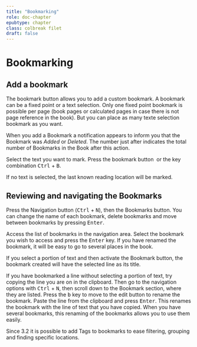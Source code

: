 ```yaml
---
title: "Bookmarking"
role: doc-chapter
epubtype: chapter
class: colbreak filet
draft: false
---
```


# Bookmarking

<section class="filet">

## Add a bookmark

The <span class="ui_button">bookmark</span> button allows you to add a custom bookmark. 
A <span class="ui_button">bookmark</span> can be a fixed point or a text selection. 
Only one fixed point bookmark is possible per page 
(book pages or calculated pages in case there is not page reference in the book). 
But you can place as many texte selection bookmark as you want. 

When you add a <span class="ui_button">Bookmark</span> a notification appears to inform you that 
the <span class="ui_button">Bookmark</span> was *Added* or *Deleted*. 
The number just after indicates the total number of <span class="ui_button">Bookmarks</span> in the Book 
after this action. 

Select the text you want to mark.
Press the <span class="ui_button">bookmark</span> button
<img src="../../resources/images/bookmarkSingle-icon.svg" class="icon" role="presentation" alt=""/>
or the key combination  <kbd>Ctrl</kbd>  +  <kbd>B</kbd>.

If no text is selected, the last known reading location will be marked. 


</section>
<section class="filet">

## Reviewing and navigating the Bookmarks

Press the <span class="ui_button">Navigation</span> button (<kbd>Ctrl</kbd> + <kbd>N</kbd>), then 
the <span class="ui_button">Bookmarks</span> button. You can change the name of each bookmark, delete 
bookmarks and move between bookmarks by pressing <kbd>Enter</kbd>.

Access the list of bookmarks in the navigation area. Select the bookmark
you wish to access and press the <kbd>Enter</kbd> key. If you have
renamed the bookmark, it will be easy to go to several places in the book.

If you select a portion of text and then activate the <span class="ui_button">Bookmark</span> button, 
the bookmark created will have the selected line as its title.

If you have bookmarked a line without selecting a portion of text, try copying 
the line you are on in the clipboard.
Then go to the navigation options with <kbd>Ctrl</kbd> + <kbd>N</kbd>,
then scroll down to the Bookmark section, where they are listed.
Press the <kbd>b</kbd> key to move to the edit button to 
rename the bookmark. Paste the line from the clipboard and press
<kbd>Enter</kbd>. This renames the bookmark with the line of text that you have
copied. When you have several bookmarks, this renaming of the bookmarks allows 
you to use them easily.

Since 3.2 it is possible to add Tags to bookmarks to ease filtering, grouping and finding specific locations. 

</section>
